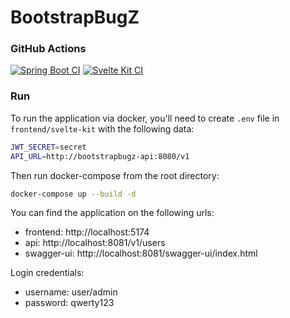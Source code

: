 # BootstrapBugZ

### GitHub Actions

[![Spring Boot CI](https://github.com/while1618/BootstrapBugZ/actions/workflows/spring-boot.yml/badge.svg?branch=master)](https://github.com/while1618/BootstrapBugZ/actions/workflows/spring-boot.yml)
[![Svelte Kit CI](https://github.com/while1618/BootstrapBugZ/actions/workflows/svelte-kit.yml/badge.svg)](https://github.com/while1618/BootstrapBugZ/actions/workflows/svelte-kit.yml)

### Run

To run the application via docker, you'll need to create `.env` file in `frontend/svelte-kit` with
the following data:

```bash
JWT_SECRET=secret
API_URL=http://bootstrapbugz-api:8080/v1
```

Then run docker-compose from the root directory:

```bash
docker-compose up --build -d
```

You can find the application on the following urls:

- frontend: http://localhost:5174
- api: http://localhost:8081/v1/users
- swagger-ui: http://localhost:8081/swagger-ui/index.html

Login credentials:

- username: user/admin
- password: qwerty123